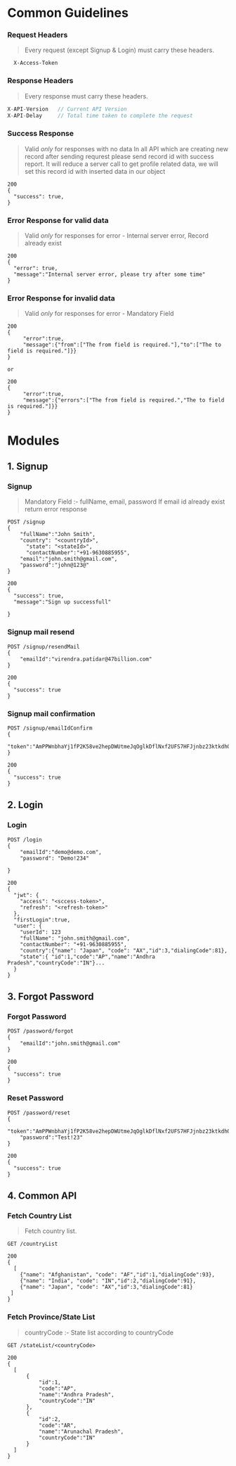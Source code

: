# Common Guidelines 

### Request Headers

> Every request (except Signup & Login) must carry these headers. 

```
  X-Access-Token
```

### Response Headers 
> Every response must carry these headers. 

```Javascript
X-API-Version   // Current API Version
X-API-Delay     // Total time taken to complete the request
```

### Success Response
> Valid _only_ for responses with no data
> In all API which are creating new record after sending requrest
 please send record id with success report. It will reduce a server call to get profile
 related data, we will set this record id with inserted data in our object
 
```
200
{
  "success": true, 
}
```

### Error Response for valid data 

> Valid _only_ for responses for error - Internal server error, Record already exist 

```
200
{
  "error": true,
  "message":"Internal server error, please try after some time" 
}
```

### Error Response for invalid data 

> Valid _only_ for responses for error - Mandatory Field 
 
```
200
{
	 "error":true,
	 "message":{"from":["The from field is required."],"to":["The to field is required."]}}
}

or 

200
{
	 "error":true,
	 "message":{"errors":["The from field is required.","The to field is required."]}}
}
```

# Modules

## 1. Signup 

### Signup 

> Mandatory Field :- fullName, email, password
> If email id already exist return error response     

```
POST /signup 
{
    "fullName":"John Smith", 
    "country": "<countryId>",      
	  "state": "<stateId>", 
	  "contactNumber":"+91-9630885955",
    "email":"john.smith@gmail.com",
    "password":"john@123@"
}

200
{
  "success": true,
  "message":"Sign up successfull"

}
```

### Signup mail resend 

```
POST /signup/resendMail
{
    "emailId":"virendra.patidar@47billion.com"
}

200
{
  "success": true
}
```

### Signup mail confirmation 

```
POST /signup/emailIdConfirm
{
    "token":"AmPPWnbhaYj1fP2K58ve2hepDWUtmeJqOglkDflNxf2UFS7HFJjnbz23ktkdhQ78",
}

200
{
  "success": true
}
```

## 2. Login

### Login 
> 

```
POST /login 
{
    "emailId":"demo@demo.com",
    "password": "Demo!234"
	
}

200
{
  "jwt": {
    "access": "<sccess-token>",
    "refresh": "<refresh-token>"   
  },
  "firstLogin":true,
  "user": {
	"userId": 123
    "fullName": "john.smith@gmail.com",
    "contactNumber": "+91-9630885955",
	"country":{"name": "Japan", "code": "AX","id":3,"dialingCode":81},
	"state":{ "id":1,"code":"AP","name":"Andhra Pradesh","countryCode":"IN"}...
  }
}
```

## 3. Forgot Password

### Forgot Password 

```
POST /password/forgot
{
    "emailId":"john.smith@gmail.com"
}

200
{
  "success": true
}
```

### Reset Password 

```
POST /password/reset
{
    "token":"AmPPWnbhaYj1fP2K58ve2hepDWUtmeJqOglkDflNxf2UFS7HFJjnbz23ktkdhQ78",
    "password":"Test!23"
}

200
{
  "success": true
}
```


## 4. Common API

### Fetch Country List
> Fetch country list. 

```
GET /countryList

200
{
  [ 
	{"name": "Afghanistan", "code": "AF","id":1,"dialingCode":93}, 
	{"name": "India", "code": "IN","id":2,"dialingCode":91},
	{"name": "Japan", "code": "AX","id":3,"dialingCode":81}
 ]
}

```

### Fetch Province/State List
> countryCode  :- State list according to countryCode

```
GET /stateList/<countryCode>

200
{
  [
      { 
		  "id":1,
          "code":"AP",
          "name":"Andhra Pradesh",
		  "countryCode":"IN"
      },
	  { 
		  "id":2,
          "code":"AR",
          "name":"Arunachal Pradesh",
		  "countryCode":"IN"
      }
  ]
}

```